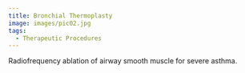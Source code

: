 ```yaml
---
title: Bronchial Thermoplasty
image: images/pic02.jpg
tags:
  - Therapeutic Procedures
---
```

Radiofrequency ablation of airway smooth muscle for severe asthma.